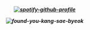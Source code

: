<h5 align="center">
  
[![spotify-github-profile](https://spotify-github-profile.kittinanx.com/api/view?uid=hbd4pjgr0xlt9ut8gxd4ofaqa&cover_image=true&theme=novatorem&show_offline=false&background_color=bc1f3a&interchange=false&bar_color=179cbd&bar_color_cover=false)](https://github.com/kittinan/spotify-github-profile)

![found-you-kang-sae-byeok](https://github.com/user-attachments/assets/7c31ecaa-94a9-427a-a045-3a70c5d4d92d)
